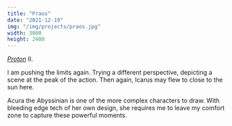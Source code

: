 ```yaml
---
title: "Praos"
date: "2021-12-19"
img: "/img/projects/praos.jpg"
width: 3000
height: 2400
---
```


_[Proton](/projects/proton)_ II.

I am pushing the limits again. Trying a different perspective, depicting a scene at the peak of the action. Then again, Icarus may flew to close to the sun here.

Acura the Abyssinian is one of the more complex characters to draw. With bleeding edge tech of her own design, she requires me to leave my comfort zone to capture these powerful moments.
